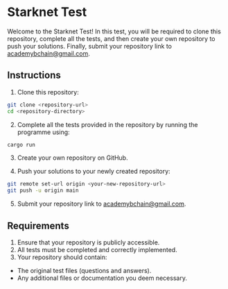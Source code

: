 # Starknet Test

Welcome to the Starknet Test! In this test, you will be required to clone this repository, complete all the tests, and then create your own repository to push your solutions. Finally, submit your repository link to academybchain@gmail.com.

## Instructions

1. Clone this repository:

```sh
git clone <repository-url>
cd <repository-directory>
```

2. Complete all the tests provided in the repository by running the programme using:

```sh
cargo run
```

3. Create your own repository on GitHub.

4. Push your solutions to your newly created repository:

```sh
git remote set-url origin <your-new-repository-url>
git push -u origin main
```

5. Submit your repository link to academybchain@gmail.com.

## Requirements

1. Ensure that your repository is publicly accessible.
2. All tests must be completed and correctly implemented.
3. Your repository should contain:
- The original test files (questions and answers).
- Any additional files or documentation you deem necessary.